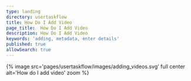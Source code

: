 ```yaml
---
type: landing
directory: usertaskflow
title: How Do I Add Video
page_title:  How Do I Add Video
description: How Do I Add Video
keywords: 'adding, metadata, enter details'
published: true
allowSearch: true
---
```

{% image src='pages/usertaskflow/images/adding_videos.svg' full center alt='How do I add video' zoom %} 
